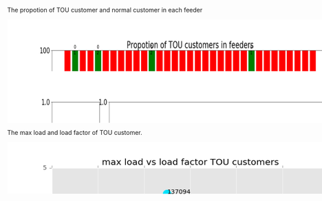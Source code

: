 The propotion of TOU customer and normal customer in each feeder


<div style="width:830px; background-color:white; height:120px; overflow:auto;">
  <img src="images/propotion_AMR_meter_in_feeder.png" width="900" height="600">
</div>



<div style="width:830px; background-color:white; height:120px; overflow:auto;">
  <img src="images/plot_LF_SUB_NIA.png" width="900" height="600">
</div>



The max load and load factor of TOU customer.

<div style="width:830px; background-color:white; height:120px; overflow:auto;">
  <img src="images/scatter_max_load_vs_LF.png" width="900" height="600">
</div>

